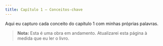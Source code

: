 ```yaml
---
title: Capítulo 1 – Conceitos-chave
---
```


Aqui eu capturo cada conceito do capítulo 1 com minhas próprias palavras.

> **Nota:** Esta é uma obra em andamento. Atualizarei esta página à medida que eu ler o livro.
